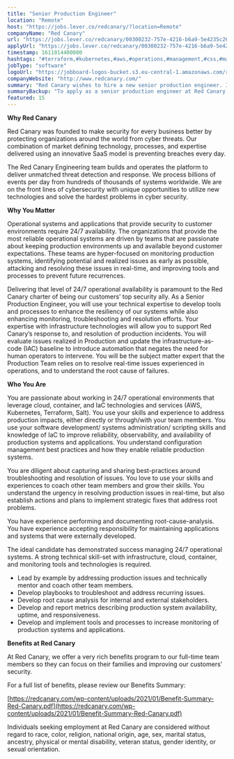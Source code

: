 ```yaml
---
title: "Senior Production Engineer"
location: "Remote"
host: "https://jobs.lever.co/redcanary/?location=Remote"
companyName: "Red Canary"
url: "https://jobs.lever.co/redcanary/00300232-757e-4216-b6a9-5e4235c26342"
applyUrl: "https://jobs.lever.co/redcanary/00300232-757e-4216-b6a9-5e4235c26342/apply"
timestamp: 1611014400000
hashtags: "#terraform,#kubernetes,#aws,#operations,#management,#css,#marketing,#monitoring,#analysis"
jobType: "software"
logoUrl: "https://jobboard-logos-bucket.s3.eu-central-1.amazonaws.com/red-canary"
companyWebsite: "http://www.redcanary.com/"
summary: "Red Canary wishes to hire a new senior production engineer. If you use your skills and experience to address production impacts, either directly or through/with your team members, consider applying."
summaryBackup: "To apply as a senior production engineer at Red Canary, you preferably need to have some knowledge of: #operations, #management, #css."
featured: 15
---
```


**Why Red Canary**

Red Canary was founded to make security for every business better by protecting organizations around the world from cyber threats. Our combination of market defining technology, processes, and expertise delivered using an innovative SaaS model is preventing breaches every day.

The Red Canary Engineering team builds and operates the platform to deliver unmatched threat detection and response. We process billions of events per day from hundreds of thousands of systems worldwide. We are on the front lines of cybersecurity with unique opportunities to utilize new technologies and solve the hardest problems in cyber security.

**Why You Matter**

Operational systems and applications that provide security to customer environments require 24/7 availability. The organizations that provide the most reliable operational systems are driven by teams that are passionate about keeping production environments up and available beyond customer expectations. These teams are hyper-focused on monitoring production systems, identifying potential and realized issues as early as possible, attacking and resolving these issues in real-time, and improving tools and processes to prevent future recurrences.

Delivering that level of 24/7 operational availability is paramount to the Red Canary charter of being our customers’ top security ally. As a Senior Production Engineer, you will use your technical expertise to develop tools and processes to enhance the resiliency of our systems while also enhancing monitoring, troubleshooting and resolution efforts. Your expertise with infrastructure technologies will allow you to support Red Canary’s response to, and resolution of production incidents. You will evaluate issues realized in Production and update the infrastructure-as-code (IAC) baseline to introduce automation that negates the need for human operators to intervene. You will be the subject matter expert that the Production Team relies on to resolve real-time issues experienced in operations, and to understand the root cause of failures.

**Who You Are**

You are passionate about working in 24/7 operational environments that leverage cloud, container, and IaC technologies and services (AWS, Kubernetes, Terraform, Salt). You use your skills and experience to address production impacts, either directly or through/with your team members. You use your software development/ systems administration/ scripting skills and knowledge of IaC to improve reliability, observability, and availability of production systems and applications. You understand configuration management best practices and how they enable reliable production systems.

You are diligent about capturing and sharing best-practices around troubleshooting and resolution of issues. You love to use your skills and experiences to coach other team members and grow their skills. You understand the urgency in resolving production issues in real-time, but also establish actions and plans to implement strategic fixes that address root problems.

You have experience performing and documenting root-cause-analysis. You have experience accepting responsibility for maintaining applications and systems that were externally developed.

The ideal candidate has demonstrated success managing 24/7 operational systems. A strong technical skill-set with infrastructure, cloud, container, and monitoring tools and technologies is required.

*   Lead by example by addressing production issues and technically mentor and coach other team members.
*   Develop playbooks to troubleshoot and address recurring issues.
*   Develop root cause analysis for internal and external stakeholders.
*   Develop and report metrics describing production system availability, uptime, and responsiveness.
*   Develop and implement tools and processes to increase monitoring of production systems and applications.

**Benefits at Red Canary**

At Red Canary, we offer a very rich benefits program to our full-time team members so they can focus on their families and improving our customers’ security. 

For a full list of benefits, please review our Benefits Summary:

[https://redcanary.com/wp-content/uploads/2021/01/Benefit-Summary-Red-Canary.pdf](https://redcanary.com/wp-content/uploads/2021/01/Benefit-Summary-Red-Canary.pdf)

Individuals seeking employment at Red Canary are considered without regard to race, color, religion, national origin, age, sex, marital status, ancestry, physical or mental disability, veteran status, gender identity, or sexual orientation.

